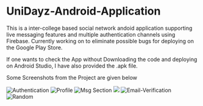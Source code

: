 # UniDayz-Android-Application

This is a inter-college based social network andoid application supporting live messaging features and multiple authentication channels using Firebase. Currently working on to eliminate possible bugs for deploying on the Google Play Store.

If one wants to check the App without Downloading the code and deploying on Android Studio, I have also provided the .apk file. 

Some Screenshots from the Project are given below 


![Authentication](https://github.com/rohankrgupta/UniDayz/blob/master/Screenshot1.png)
![Profile](https://github.com/rohankrgupta/UniDayz/blob/master/WhatsApp%20Image%202021-03-09%20at%203.27.39%20AM.jpg)
![Msg Section](https://github.com/rohankrgupta/UniDayz/blob/master/WhatsApp%20Image%202021-03-09%20at%203.27.57%20AM%20(2).jpg)
![](https://github.com/rohankrgupta/UniDayz/blob/master/WhatsApp%20Image%202021-03-08%20at%205.30.02%20PM.jpg)
![Email-Verification](https://github.com/rohankrgupta/UniDayz/blob/master/Screenshot3.png)
![Random](https://github.com/rohankrgupta/UniDayz/blob/master/Screenshot4.png)
